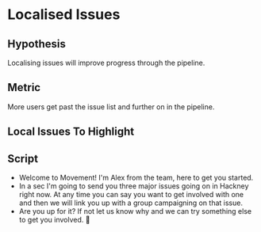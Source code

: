 # Localised Issues

## Hypothesis

Localising issues will improve progress through the pipeline.

## Metric

More users get past the issue list and further on in the pipeline.

## Local Issues To Highlight

## Script
- Welcome to Movement! I'm Alex from the team, here to get you started.
- In a sec I'm going to send you three major issues going on in Hackney right now. At any time you can say you want to get involved with one and then we will link you up with a group campaigning on that issue.
- Are you up for it? If not let us know why and we can try something else to get you involved. 🙂
